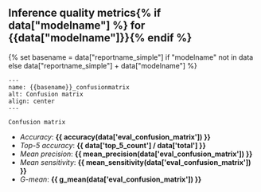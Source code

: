 ## Inference quality metrics{% if data["modelname"] %} for {{data["modelname"]}}{% endif %}

{% set basename = data["reportname_simple"] if "modelname" not in data else data["reportname_simple"] + data["modelname"] %}
```{figure} {{data["confusionpath"]}}
---
name: {{basename}}_confusionmatrix
alt: Confusion matrix
align: center
---

Confusion matrix
```

* *Accuracy*: **{{ accuracy(data['eval_confusion_matrix']) }}**
* *Top-5 accuracy*: **{{ data['top_5_count'] / data['total'] }}**
* *Mean precision*: **{{ mean_precision(data['eval_confusion_matrix']) }}**
* *Mean sensitivity*: **{{ mean_sensitivity(data['eval_confusion_matrix']) }}**
* *G-mean*: **{{ g_mean(data['eval_confusion_matrix']) }}**


